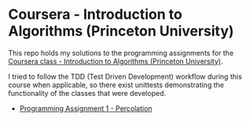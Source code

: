 # Coursera - Introduction to Algorithms (Princeton University)

This repo holds my solutions to the programming assignments for the [Coursera class - Introduction to Algorithms (Princeton University)](https://www.coursera.org/learn/introduction-to-algorithms/home/welcome).

I tried to follow the TDD (Test Driven Development) workflow during this course when applicable, so there exist unittests demonstrating the functionality of the classes that were developed.

* [Programming Assignment 1 - Percolation](assignment1-percolation)

